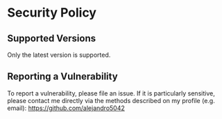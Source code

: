# Security Policy

## Supported Versions

Only the latest version is supported.

## Reporting a Vulnerability

To report a vulnerability, please file an issue. If it is particularly sensitive, please contact me directly via the methods described on my profile (e.g. email): https://github.com/alejandro5042
